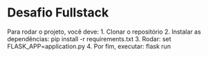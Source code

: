# Desafio Fullstack 

  Para rodar o projeto, você deve:
    1. Clonar o repositório
    2. Instalar as dependências:
        pip install -r requirements.txt
    3. Rodar:
        set FLASK_APP=application.py
    4. Por fim, executar:
        flask run
